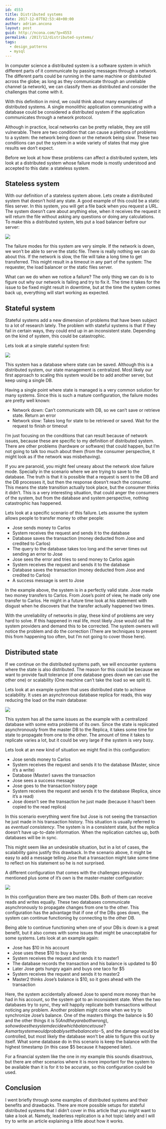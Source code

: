 ```yaml
---
id: 4553
title: Distributed systems
date: 2017-12-07T02:53:48+00:00
author: adrian.ancona
layout: post
guid: http://ncona.com/?p=4553
permalink: /2017/12/distributed-systems/
tags:
  - design_patterns
  - mysql
---
```

In computer science a distributed system is a software system in which different parts of it communicate by passing messages through a network. The different parts could be running in the same machine or distributed across the globe; as long as they communicate through an unreliable channel (a network), we can classify them as distributed and consider the challenges that come with it.

With this definition in mind, we could think about many examples of distributed systems. A single monolithic application communicating with a database could be considered a distributed system if the application communicates through a network protocol.

Although in practice, local networks can be pretty reliable, they are still vulnerable. There are two condition that can cause a plethora of problems to a system: the network being down or the network being slow. These two conditions can put the system in a wide variety of states that may give results we don&#8217;t expect.

Before we look at how these problems can affect a distributed system, lets look at a distributed system whose failure mode is mostly understood and accepted to this date: a stateless system.

<!--more-->

## Stateless system

With our definition of a stateless system above. Lets create a distributed system that doesn&#8217;t hold any state. A good example of this could be a static files server. In this system, you will get a file back when you request a URL. The system doesn&#8217;t care about anything else, when it receives the request it will return the file without asking any questions or doing any calculations. To make this a distributed system, lets put a load balancer before our server:

[<img src="/images/posts/distributed-system.png" />](/images/posts/distributed-system.png)

The failure modes for this system are very simple. If the network is down, we won&#8217;t be able to serve the static file. There is really nothing we can do about this. If the network is slow, the file will take a long time to get transferred. This might result in a timeout in any part of the system: The requester, the load balancer or the static files server.

What can we do when we notice a failure? The only thing we can do is to figure out why our network is failing and try to fix it. The time it takes for the issue to be fixed might result in downtime, but at the time the system comes back up, everything will start working as expected.

## Stateful system

Stateful systems add a new dimension of problems that have been subject to a lot of research lately. The problem with stateful systems is that if they fail in certain ways, they could end up in an inconsistent state. Depending on the kind of system, this could be catastrophic.

Lets look at a simple stateful system first:

[<img src="/images/posts/stateful-system.png" />](/images/posts/stateful-system.png)

This system has a database where state can be saved. Although this is a distributed system, our state management is centralized. Most likely our first approach to scaling this system would be to add another server, but keep using a single DB.

Having a single point where state is managed is a very common solution for many systems. Since this is such a mature configuration, the failure modes are pretty well known:

  * Network down: Can&#8217;t communicate with DB, so we can&#8217;t save or retrieve state. Return an error
  * Network slow: Takes long for state to be retrieved or saved. Wait for the request to finish or timeout

I&#8217;m just focusing on the conditions that can result because of network issues, because these are specific to my definition of distributed system. There are other problems (hardware or software) that could happen, but I&#8217;m not going to talk too much about them (from the consumer perspective, it might look as if the network was misbehaving).

If you are paranoid, you might feel uneasy about the network slow failure mode. Specially in the scenario where we are trying to save to the database. The truth is that it is possible that a request is sent to the DB and the DB processes it, but then the response doesn&#8217;t reach the consumer. This means the state transition actually took place, but the consumer thinks it didn&#8217;t. This is a very interesting situation, that could anger the consumers of the system, but from the database and system perspective, nothing catastrophic has happened.

Lets look at a specific scenario of this failure. Lets assume the system allows people to transfer money to other people:

  * Jose sends money to Carlos
  * System receives the request and sends it to the database
  * Database saves the transaction (money deducted from Jose and credited to Carlos)
  * The query to the database takes too long and the server times out sending an error to Jose
  * Jose sees the error and tries to send money to Carlos again
  * System receives the request and sends it to the database
  * Database saves the transaction (money deducted from Jose and credited to Carlos)
  * A success message is sent to Jose

In the example above, the system is in a perfectly valid state. Jose made two money transfers to Carlos. From Jose&#8217;s point of view, he made only one transfer to Carlos. He might in a future time look at his statement with disgust when he discovers that the transfer actually happened two times.

With the unreliability of networks in play, these kind of problems are very hard to solve. If this happened in real life, most likely Jose would call the system providers and demand this to be corrected. The system owners will notice the problem and do the correction (There are techniques to prevent this from happening too often, but I&#8217;m not going to cover those here).

## Distributed state

If we continue on the distributed systems path, we will encounter systems where the state is also distributed. The reason for this could be because we want to provide fault tolerance (if one database goes down we can use the other one) or scalability (One machine can&#8217;t take the load so we split it).

Lets look at an example system that uses distributed state to achieve scalability. It uses an asynchronous database replica for reads, this way reducing the load on the main database:

[<img src="/images/posts/read-replica.png" />](/images/posts/read-replica.png)

This system has all the same issues as the example with a centralized database with some extra problems of its own. Since the state is replicated asynchronously from the master DB to the Replica, it takes some time for state to propagate from one to the other. The amount of time it takes to replicate varies a lot, but it could be very large if the system is very busy.

Lets look at an new kind of situation we might find in this configuration:

  * Jose sends money to Carlos
  * System receives the request and sends it to the database (Master, since it&#8217;s a write)
  * Database (Master) saves the transaction
  * Jose sees a success message
  * Jose goes to the transaction history page
  * System receives the request and sends it to the database (Replica, since it&#8217;s a read)
  * Jose doesn&#8217;t see the transaction he just made (because it hasn&#8217;t been copied to the read replica)

In this scenario everything went fine but Jose is not seeing the transaction he just made in his transaction history. This situation is usually referred to as _eventual consistency_. The system is in a consistent state, but the replica doesn&#8217;t have up-to-date information. When the replication catches up, both databases will be in sync.

This might seem like an undesirable situation, but in a lot of cases, the scalability gains justify this drawback. In the scenario above, it might be easy to add a message telling Jose that a transaction might take some time to reflect on his statement so he is not surprised.

A different configuration that comes with the challenges previously mentioned plus some of it&#8217;s own is the master-master configuration:

[<img src="/images/posts/master-master.png" />](/images/posts/master-master.png)

In this configuration there are two master DBs. Both of them can receive reads and writes equally. These two databases communicate asynchronously to propagate changes from one to the other. This configuration has the advantage that if one of the DBs goes down, the system can continue functioning by connecting to the other DB.

Being able to continue functioning when one of your DBs is down is a great benefit, but it also comes with some issues that might be unacceptable for some systems. Lets look at an example again:

  * Jose has $10 in his account
  * Jose uses these $10 to buy a burrito
  * System receives the request and sends it to master1
  * The database records the transaction and his balance is updated to $0
  * Later Jose gets hungry again and buys one taco for $5
  * System receives the request and sends it to master2
  * Master2 thinks Jose&#8217;s balance is $10, so it goes ahead with the transaction

Here, the system accidentally allowed Jose to spend more money than he had in his account, so the system got to an inconsistent state. When the two databases try to sync, they will happily replicate both transactions without noticing any problem. Another problem might come when we try to synchronize Jose&#8217;s balance. One of the masters things the balance is $0 and the other things it is $5 (And they are both wrong), so how does the system decide which balance to use? A smart system would probably set the balance to -$5, and the damage would be controlled, but most likely the database won&#8217;t be able to figure this out by itself. What some database do in this scenario is keep the balance with the highest timestamp (in this case $5 because it happened later).

For a financial system like the one in my example this sounds disastrous, but there are other scenarios where it is more important for the system to be available than it is for it to be accurate, so this configuration could be used.

## Conclusion

I went briefly through some examples of distributed systems and their benefits and drawbacks. There are more possible setups for stateful distributed systems that I didn&#8217;t cover in this article that you might want to take a look at. Namely, leaderless replication is a hot topic lately and I will try to write an article explaining a little about how it works.
